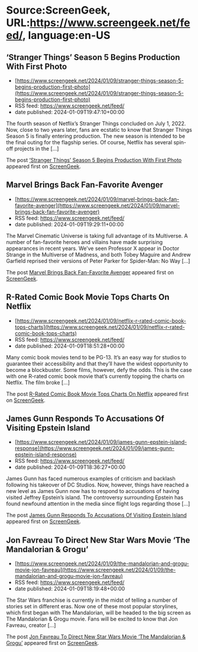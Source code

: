 # Source:ScreenGeek, URL:https://www.screengeek.net/feed/, language:en-US

## ‘Stranger Things’ Season 5 Begins Production With First Photo
 - [https://www.screengeek.net/2024/01/09/stranger-things-season-5-begins-production-first-photo](https://www.screengeek.net/2024/01/09/stranger-things-season-5-begins-production-first-photo)
 - RSS feed: https://www.screengeek.net/feed/
 - date published: 2024-01-09T19:47:10+00:00

<p>The fourth season of Netflix&#8217;s Stranger Things concluded on July 1, 2022. Now, close to two years later, fans are ecstatic to know that Stranger Things Season 5 is finally entering production. The new season is intended to be the final outing for the flagship series. Of course, Netflix has several spin-off projects in the [...]</p>
<p>The post <a href="https://www.screengeek.net/2024/01/09/stranger-things-season-5-begins-production-first-photo/">&#8216;Stranger Things&#8217; Season 5 Begins Production With First Photo</a> appeared first on <a href="https://www.screengeek.net">ScreenGeek</a>.</p>

## Marvel Brings Back Fan-Favorite Avenger
 - [https://www.screengeek.net/2024/01/09/marvel-brings-back-fan-favorite-avenger](https://www.screengeek.net/2024/01/09/marvel-brings-back-fan-favorite-avenger)
 - RSS feed: https://www.screengeek.net/feed/
 - date published: 2024-01-09T19:29:11+00:00

<p>The Marvel Cinematic Universe is taking full advantage of its Multiverse. A number of fan-favorite heroes and villains have made surprising appearances in recent years. We&#8217;ve seen Professor X appear in Doctor Strange in the Multiverse of Madness, and both Tobey Maguire and Andrew Garfield reprised their versions of Peter Parker for Spider-Man: No Way [...]</p>
<p>The post <a href="https://www.screengeek.net/2024/01/09/marvel-brings-back-fan-favorite-avenger/">Marvel Brings Back Fan-Favorite Avenger</a> appeared first on <a href="https://www.screengeek.net">ScreenGeek</a>.</p>

## R-Rated Comic Book Movie Tops Charts On Netflix
 - [https://www.screengeek.net/2024/01/09/netflix-r-rated-comic-book-tops-charts](https://www.screengeek.net/2024/01/09/netflix-r-rated-comic-book-tops-charts)
 - RSS feed: https://www.screengeek.net/feed/
 - date published: 2024-01-09T18:51:28+00:00

<p>Many comic book movies tend to be PG-13. It&#8217;s an easy way for studios to guarantee their accessibility and that they&#8217;ll have the widest opportunity to become a blockbuster. Some films, however, defy the odds. This is the case with one R-rated comic book movie that&#8217;s currently topping the charts on Netflix. The film broke [...]</p>
<p>The post <a href="https://www.screengeek.net/2024/01/09/netflix-r-rated-comic-book-tops-charts/">R-Rated Comic Book Movie Tops Charts On Netflix</a> appeared first on <a href="https://www.screengeek.net">ScreenGeek</a>.</p>

## James Gunn Responds To Accusations Of Visiting Epstein Island
 - [https://www.screengeek.net/2024/01/09/james-gunn-epstein-island-response](https://www.screengeek.net/2024/01/09/james-gunn-epstein-island-response)
 - RSS feed: https://www.screengeek.net/feed/
 - date published: 2024-01-09T18:36:27+00:00

<p>James Gunn has faced numerous examples of criticism and backlash following his takeover of DC Studios. Now, however, things have reached a new level as James Gunn now has to respond to accusations of having visited Jeffrey Epstein&#8217;s island. The controversy surrounding Epstein has found newfound attention in the media since flight logs regarding those [...]</p>
<p>The post <a href="https://www.screengeek.net/2024/01/09/james-gunn-epstein-island-response/">James Gunn Responds To Accusations Of Visiting Epstein Island</a> appeared first on <a href="https://www.screengeek.net">ScreenGeek</a>.</p>

## Jon Favreau To Direct New Star Wars Movie ‘The Mandalorian & Grogu’
 - [https://www.screengeek.net/2024/01/09/the-mandalorian-and-grogu-movie-jon-favreau](https://www.screengeek.net/2024/01/09/the-mandalorian-and-grogu-movie-jon-favreau)
 - RSS feed: https://www.screengeek.net/feed/
 - date published: 2024-01-09T18:19:48+00:00

<p>The Star Wars franchise is currently in the midst of telling a number of stories set in different eras. Now one of these most popular storylines, which first began with The Mandalorian, will be headed to the big screen as The Mandalorian &#38; Grogu movie. Fans will be excited to know that Jon Favreau, creator [...]</p>
<p>The post <a href="https://www.screengeek.net/2024/01/09/the-mandalorian-and-grogu-movie-jon-favreau/">Jon Favreau To Direct New Star Wars Movie &#8216;The Mandalorian &#038; Grogu&#8217;</a> appeared first on <a href="https://www.screengeek.net">ScreenGeek</a>.</p>

